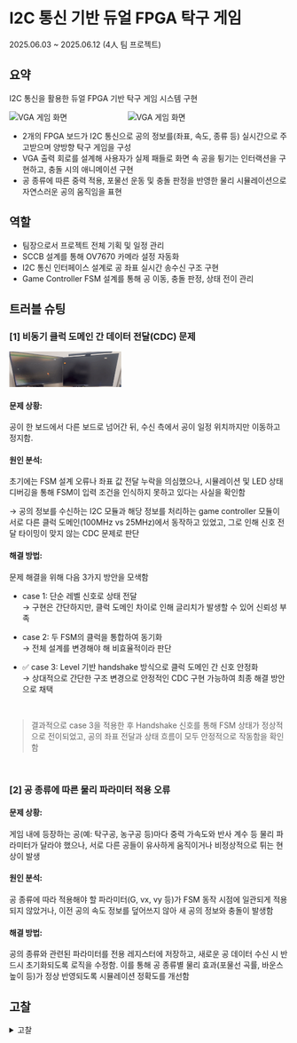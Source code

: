 # I2C 통신 기반 듀얼 FPGA 탁구 게임

2025.06.03 ~ 2025.06.12 (4人 팀 프로젝트)

## 요약
I2C 통신을 활용한 듀얼 FPGA 기반 탁구 게임 시스템 구현  

<div style="display: flex; justify-content: center; gap: 20px; align-items: center;">
    <img src="images/projects/gifs/vga_i2c/vga1.gif" alt="VGA 게임 화면" style="max-width: 400px; width: 40%;" />
    <img src="images/projects/gifs/vga_i2c/vga2.gif" alt="VGA 게임 화면" style="max-width: 600px; width: 60%;" />
</div>

- 2개의 FPGA 보드가 I2C 통신으로 공의 정보를(좌표, 속도, 종류 등) 실시간으로 주고받으며 양방향 탁구 게임을 구성
- VGA 출력 회로를 설계해 사용자가 실제 패들로 화면 속 공을 튕기는 인터랙션을 구현하고, 충돌 시의 애니메이션 구현
- 공 종류에 따른 중력 적용, 포물선 운동 및 충돌 판정을 반영한 물리 시뮬레이션으로 자연스러운 공의 움직임을 표현  

## 역할
- 팀장으로서 프로젝트 전체 기획 및 일정 관리
- SCCB 설계를 통해 OV7670 카메라 설정 자동화
- I2C 통신 인터페이스 설계로 공 좌표 실시간 송수신 구조 구현
- Game Controller FSM 설계를 통해 공 이동, 충돌 판정, 상태 전이 관리

## 트러블 슈팅

### [1] 비동기 클럭 도메인 간 데이터 전달(CDC) 문제

<img src="images/projects/gifs/vga_i2c/trouble.gif" alt="TROBULE" style="max-width: 400px; width: 40%;" />

#### 문제 상황: 

공이 한 보드에서 다른 보드로 넘어간 뒤, 수신 측에서 공이 일정 위치까지만 이동하고 정지함. 

#### 원인 분석:

초기에는 FSM 설계 오류나 좌표 값 전달 누락을 의심했으나, 시뮬레이션 및 LED 상태 디버깅을 통해 FSM이 입력 조건을 인식하지 못하고 있다는 사실을 확인함

→ 공의 정보를 수신하는 I2C 모듈과 해당 정보를 처리하는 game controller 모듈이 서로 다른 클럭 도메인(100MHz vs 25MHz)에서 동작하고 있었고, 그로 인해 신호 전달 타이밍이 맞지 않는 CDC 문제로 판단

#### 해결 방법:

문제 해결을 위해 다음 3가지 방안을 모색함

- case 1: 단순 레벨 신호로 상태 전달  
  → 구현은 간단하지만, 클럭 도메인 차이로 인해 글리치가 발생할 수 있어 신뢰성 부족
  
- case 2: 두 FSM의 클럭을 통합하여 동기화  
  → 전체 설계를 변경해야 해 비효율적이라 판단
  
- ✅ case 3: Level 기반 handshake 방식으로 클럭 도메인 간 신호 안정화  
  → 상대적으로 간단한 구조 변경으로 안정적인 CDC 구현 가능하여 최종 해결 방안으로 채택

<br>

> 결과적으로 case 3을 적용한 후 Handshake 신호를 통해 FSM 상태가 정상적으로 전이되었고, 공의 좌표 전달과 상태 흐름이 모두 안정적으로 작동함을 확인함  

<br>

### [2] 공 종류에 따른 물리 파라미터 적용 오류

#### 문제 상황:

게임 내에 등장하는 공(예: 탁구공, 농구공 등)마다 중력 가속도와 반사 계수 등 물리 파라미터가 달라야 했으나, 서로 다른 공들이 유사하게 움직이거나 비정상적으로 튀는 현상이 발생

#### 원인 분석:

공 종류에 따라 적용해야 할 파라미터(G, vx, vy 등)가 FSM 동작 시점에 일관되게 적용되지 않았거나, 이전 공의 속도 정보를 덮어쓰지 않아 새 공의 정보와 충돌이 발생함

#### 해결 방법:

공의 종류와 관련된 파라미터를 전용 레지스터에 저장하고, 새로운 공 데이터 수신 시 반드시 초기화되도록 로직을 수정함. 이를 통해 공 종류별 물리 효과(포물선 곡률, 바운스 높이 등)가 정상 반영되도록 시뮬레이션 정확도를 개선함

## 고찰
<details>
<summary> 고찰 </summary>

이번 프로젝트는 단순한 게임 구현을 넘어, 서로 다른 FPGA 보드 간 실시간 통신, 다중 FSM 간 동기화, 공의 물리적 움직임을 시뮬레이션하는 고난도의 시스템 통합 과제였다.

특히 비동기 클럭 도메인 간 데이터 전달(CDC) 문제는 단순한 통신 동작 검증만으로는 발견되지 않았고, 실제 게임 흐름 속에서 공의 상태가 비정상적으로 멈추는 현상을 통해 뒤늦게 인지할 수 있었다. 이를 통해 타이밍 신호의 안정성과 메타 안정성 확보가 디지털 시스템에서 얼마나 중요한 요소인지를 체감할 수 있었다.

또한 공의 종류에 따른 중력 계수나 반사 계수를 다르게 설계하면서, 하드웨어 레벨에서도 **게임 밸런싱**이라는 개념을 회로적으로 구현하고 튜닝할 수 있음을 경험하였다. 단순히 회로를 설계하는 것에서 끝나지 않고, 사용자 인터랙션의 자연스러움과 피드백의 타당성까지 고려해야 진정한 임베디드 시스템의 완성도에 다가갈 수 있음을 느꼈다.

마지막으로, 팀원 각각이 만든 모듈이 전체 시스템 흐름에 큰 영향을 미치기 때문에 명확한 인터페이스 정의와 코드 관리 기준을 설정하는 것이 중요했다. 이 과정에서 시스템 레벨의 조율과 통합 테스트의 중요성을 배우는 귀중한 기회가 되었고, 이 경험은 향후 더 복잡한 SoC 설계나 실제 반도체 제품 개발 시에도 중요한 기반이 될 것이라 생각한다.
</details>
